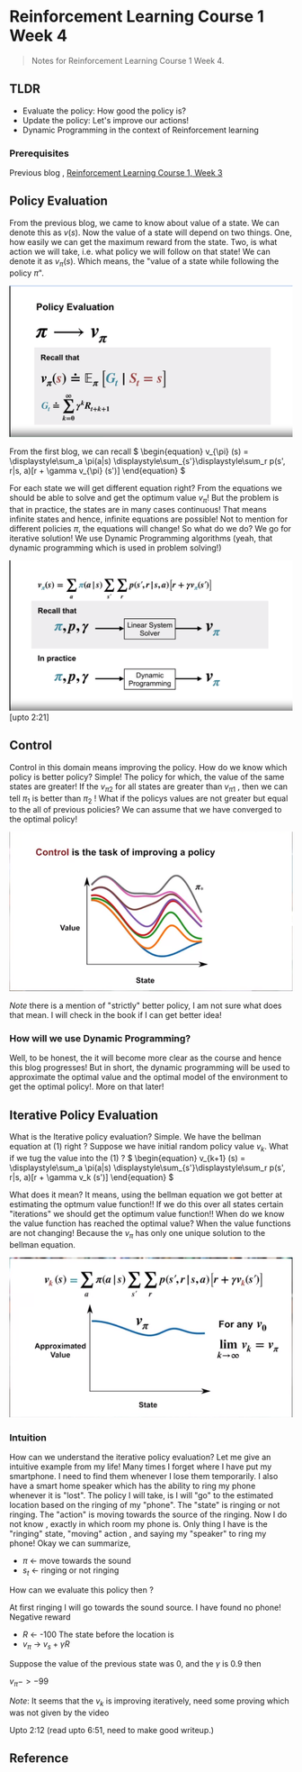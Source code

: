 # Reinforcement Learning Course 1 Week 4

> Notes for Reinforcement Learning Course 1 Week 4.

## TLDR

- Evaluate the policy: How good the policy is?
- Update the policy: Let's improve our actions!
- Dynamic Programming in the context of Reinforcement learning

### Prerequisites

Previous blog , [Reinforcement Learning Course 1, Week 3](https://sezan92.github.io/2023/11/21/RL-course1-w3-blog.html)

## Policy Evaluation

From the previous blog, we came to know about value of a state. We can denote this as $v(s)$. Now the value of a state will depend on two things. One, how easily we can get the maximum reward from the state. Two, is what action we will take, i.e. what policy we will follow on that state! We can denote it as $v_{\pi}(s)$. Which means, the "value of a state while following the policy $\pi$".

![](/images/RL_1_W4_blog/image_1_Policy_Evaluation.png)

From the first blog, we can recall
$
\begin{equation}
v_{\pi} (s) = \displaystyle\sum_a \pi(a|s) \displaystyle\sum_{s'}\displaystyle\sum_r p(s', r|s, a)[r + \gamma v_{\pi} (s')]
\end{equation}
$

For each state we will get different equation right? From the equations we should be able to solve and get the optimum value $v_{\pi}$! But the problem is that in practice, the states are in many cases continuous! That means infinite states and hence, infinite equations are possible! Not to mention for different policies $\pi$, the equations will change! So what do we do? We go for iterative solution! We use Dynamic Programming algorithms (yeah, that dynamic programming which is used in problem solving!)

![](/images/RL_1_W4_blog/image_2_LinearSolver_DP.png) [upto 2:21]



## Control

Control in this domain means improving the policy. How do we know which policy is better policy? Simple! The policy for which, the value of the same states are greater! If the $v_{\pi2}$ for all states are greater than $v_{\pi1}$ , then we can tell $\pi_1$ is better than $\pi_2$ ! What if the policys values are not greater but equal to the all of previous policies? We can assume that we have converged to the optimal policy!

![](/images/RL_1_W4_blog/image_3_Control_improving_policy.png)

*Note* there is a mention of "strictly" better policy, I am not sure what does that mean. I will check in the book if I can get better idea!

### How will we use Dynamic Programming? 

Well, to be honest, the it will become more clear as the course and hence this blog progresses! But in short, the dynamic programming will be used to approximate the optimal value and the optimal model of the environment to get the optimal policy!. More on that later!

## Iterative Policy Evaluation

What is the Iterative policy evaluation? Simple. We have the bellman equation at (1) right ? 
Suppose we have initial random policy value $v_k$. What if we tug the value into the (1) ?
$
\begin{equation}
v_{k+1} (s) = \displaystyle\sum_a \pi(a|s) \displaystyle\sum_{s'}\displaystyle\sum_r p(s', r|s, a)[r + \gamma v_k (s')]
\end{equation}
$

What does it mean? It means, using the bellman equation we got better at estimating the optmum value function!! If we do this over all states certain "iterations" we should get the optimum value function!! When do we know the value function has reached the optimal value? When the value functions are not changing! Because the $v_{\pi}$ has only one unique solution to the bellman equation.

![](/images/RL_1_W4_blog/image_5_vk_vpi.png)

### Intuition

How can we understand the iterative policy evaluation? Let me give an intuitive example from my life! Many times I forget where I have put my smartphone. I need to find them whenever I lose them temporarily. I also have a smart home speaker which has the ability to ring my phone whenever it is "lost". The policy I will take, is I will "go" to the estimated location based on the ringing of my "phone". The "state" is ringing or not ringing. The "action" is moving towards the source of the ringing. Now I do not know , exactly in which room my phone is. Only thing I have is the "ringing" state, "moving" action , and saying my "speaker" to ring my phone! Okay we can summarize, 

- $\pi$ <- move towards the sound
- $s_t$ <- ringing or not ringing

How can we evaluate this policy then ? 

At first ringing I will go towards the sound source. I have found no phone! Negative reward 

- $R$ <- -100
The state before the location is
- $v_\pi$ -> $v_s + \gamma R$ 

Suppose the value of the previous state was 0, and the $\gamma$ is 0.9
then

$v_\pi -> -99$




*Note*: It seems that the $v_k$ is improving iteratively, need some proving which was not given by the video

Upto 2:12 (read upto 6:51, need to make good writeup.)

## Reference